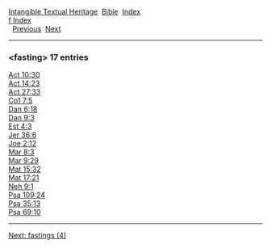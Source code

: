 [Intangible Textual Heritage](../../index)  [Bible](../index) 
[Index](index)   
[f Index](_f_)  
  [Previous](c04100)  [Next](c04102) 

------------------------------------------------------------------------

### &lt;fasting&gt; 17 entries

[Act 10:30](../kjv/act010.htm#030)  
[Act 14:23](../kjv/act014.htm#023)  
[Act 27:33](../kjv/act027.htm#033)  
[Co1 7:5](../kjv/co1007.htm#005)  
[Dan 6:18](../kjv/dan006.htm#018)  
[Dan 9:3](../kjv/dan009.htm#003)  
[Est 4:3](../kjv/est004.htm#003)  
[Jer 36:6](../kjv/jer036.htm#006)  
[Joe 2:12](../kjv/joe002.htm#012)  
[Mar 8:3](../kjv/mar008.htm#003)  
[Mar 9:29](../kjv/mar009.htm#029)  
[Mat 15:32](../kjv/mat015.htm#032)  
[Mat 17:21](../kjv/mat017.htm#021)  
[Neh 9:1](../kjv/neh009.htm#001)  
[Psa 109:24](../kjv/psa109.htm#024)  
[Psa 35:13](../kjv/psa035.htm#013)  
[Psa 69:10](../kjv/psa069.htm#010)  

------------------------------------------------------------------------

[Next: fastings (4)](c04102)
